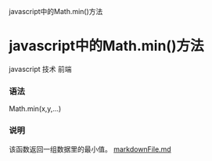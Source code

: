 javascript中的Math.min()方法

# javascript中的Math.min()方法

javascript
技术
前端

### 语法

Math.min(x,y,...)

### 说明

该函数返回一组数据里的最小值。
[markdownFile.md](../_resources/4127c33db72d0079e5ea0207ead46292.bin)